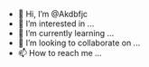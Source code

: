 - 👋 Hi, I’m @Akdbfjc
- 👀 I’m interested in ...
- 🌱 I’m currently learning ...
- 💞️ I’m looking to collaborate on ...
- 📫 How to reach me ...

<!---
Akdbfjc/Akdbfjc is a ✨ special ✨ repository because its `README.md` (this file) appears on your GitHub profile.
You can click the Preview link to take a look at your changes.
--->
